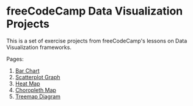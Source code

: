 # freeCodeCamp Data Visualization Projects

This is a set of exercise projects from freeCodeCamp's lessons on Data Visualization frameworks.

Pages:

1. [Bar Chart](https://liamst19.github.io/fcc-data-visualization/1-bar-chart/)
2. [Scatterplot Graph](https://liamst19.github.io/fcc-data-visualization/2-scatterplot-graph/)
3. [Heat Map](https://liamst19.github.io/fcc-data-visualization/3-heat-map/)
4. [Choropleth Map](https://liamst19.github.io/fcc-data-visualization/4-choropleth-map/)
5. [Treemap Diagram](https://liamst19.github.io/fcc-data-visualization/5-treemap-diagram/)
